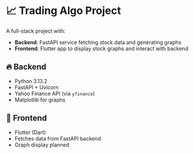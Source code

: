 # 📈 Trading Algo Project

A full-stack project with:
- **Backend**: FastAPI service fetching stock data and generating graphs
- **Frontend**: Flutter app to display stock graphs and interact with backend

## 🔥 Backend
- Python 3.13.2
- FastAPI + Uvicorn
- Yahoo Finance API (via `yfinance`)
- Matplotlib for graphs

## 🚀 Frontend
- Flutter (Dart)
- Fetches data from FastAPI backend
- Graph display planned
